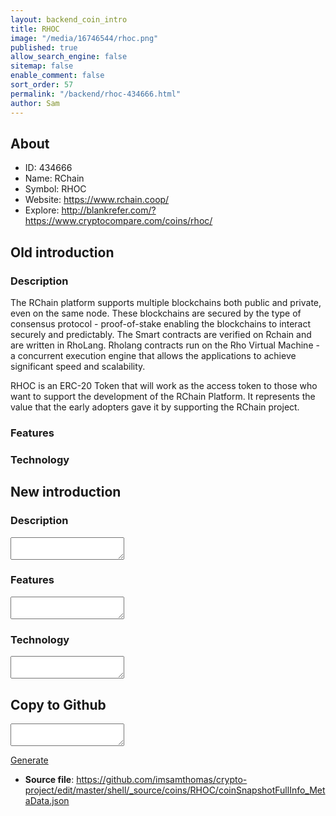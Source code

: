 ```yaml
---
layout: backend_coin_intro
title: RHOC
image: "/media/16746544/rhoc.png"
published: true
allow_search_engine: false
sitemap: false
enable_comment: false
sort_order: 57
permalink: "/backend/rhoc-434666.html"
author: Sam
---
```


## About

- ID: 434666
- Name: RChain
- Symbol: RHOC
- Website: https://www.rchain.coop/
- Explore: http://blankrefer.com/?https://www.cryptocompare.com/coins/rhoc/


## Old introduction

### Description

<p><span>The RChain platform supports multiple blockchains both public and private, even on the same node. These blockchains are secured by the type of consensus protocol - proof-of-stake enabling the blockchains to interact securely and predictably. The </span>Smart contracts are verified on Rchain and are written in RhoLang. <span>Rholang contracts run on the Rho Virtual Machine - a concurrent execution engine that allows the applications to achieve significant speed and scalability.</span></p><p><span>RHOC is an ERC-20 Token that will work as the access token to those who want to support the development of the RChain Platform. It represents the value that the early adopters gave it by supporting the RChain project.</span></p>

### Features


### Technology




## New introduction


### Description
<textarea id="meta_description" name="description"></textarea>

### Features
<textarea id="meta_features" name="features"></textarea>

### Technology
<textarea id="meta_technology" name="technology"></textarea>


## Copy to Github

<textarea id="coinsnapshotfullinfo_metadata"></textarea>

<a href="#gen" onclick="generateMetaDatJson()">Generate</a>

- **Source file**: <a href="https://github.com/imsamthomas/crypto-project/edit/master/shell/_source/coins/RHOC/coinSnapshotFullInfo_MetaData.json">https://github.com/imsamthomas/crypto-project/edit/master/shell/_source/coins/RHOC/coinSnapshotFullInfo_MetaData.json</a>

